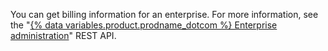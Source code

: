 You can get billing information for an enterprise. For more information, see the "[{% data variables.product.prodname_dotcom %} Enterprise administration](/rest/reference/enterprise-admin#billing)" REST API.